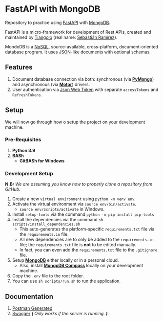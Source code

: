 # FastAPI with MongoDB

Repository to practice using [FastAPI](https://fastapi.tiangolo.com/) with [MongoDB](https://www.mongodb.com/).

FastAPI is a micro-framework for development of Rest APIs, created and maintained by [Tiangolo](https://github.com/tiangolo) (real name: [Sebastián Ramírez](https://www.linkedin.com/in/tiangolo/)).

MondoDB is a [NoSQL](https://en.wikipedia.org/wiki/NoSQL), source-available, cross-platform, document-oriented database program. It uses [JSON](https://developer.mozilla.org/en-US/docs/Learn/JavaScript/Objects/JSON)-like documents with optional schemas.

## Features

1. Document database connection via both: synchronous (via [__PyMongo__](https://www.mongodb.com/docs/drivers/pymongo/)) and asynchronous (via [__Motor__](https://motor.readthedocs.io/en/stable/index.html)) drivers.
2. User authentication via [Json Web Token](https://jwt.io/) with separate `accessTokens` and `RefreshTokens`.

## Setup

We will now go through how o setup the project on your development machine.

### Pre-Requisites

1. __Python 3.9__
2. __BASh__
    - __GitBASh for Windows__

### Development Setup

__N.B:__ _We are assuming you know how to properly clone a repository from GitHub._

1. Create a new `virtual environment` using `python -m venv env`.
2. Activate the virtual environment via `source env/bin/activate`.
    - `source env/Scripts/activate` in Windows.
3. Install `setup-tools` via the command `python -m pip install pip-tools`
4. Install the dependencies via the command `sh scripts/install_dependencies.sh`
    - This auto-generates the platform-specific `requirements.txt` file via the `requirements.in` file.
    - All new dependencies are to only be added to the `requirements.in` file; the `requirements.txt` file is __not__ to be edited manually.
    - In fact, you can even add the `requirements.txt` file to the `.gitignore` file.
5. Setup [__MongoDB__](https://www.mongodb.com/try/download/community) either locally or in a personal cloud.
    - Also, install [__MongoDB Compass__](https://www.mongodb.com/products/compass) locally on your development machine.
6. Copy the `.env` file to the root folder.
7. You can use `sh scripts/run.sh` to run the application.

## Documentation

1. [Postman Generated](https://documenter.getpostman.com/view/17779018/2s93XzwN15)
2. [Swagger](localhost:8000/docs) ___(___ _Only works if the server is running._ ___)___
